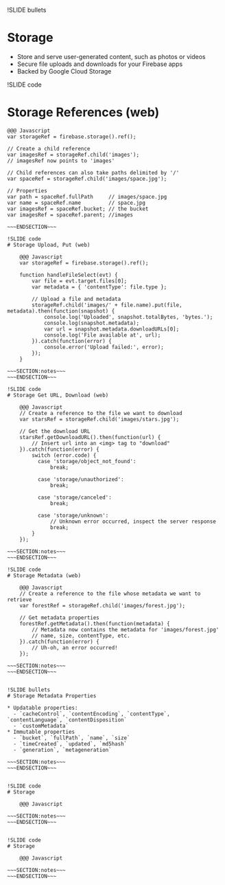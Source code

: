 !SLIDE bullets
# Storage

* Store and serve user-generated content, such as photos or videos
* Secure file uploads and downloads for your Firebase apps
* Backed by Google Cloud Storage

!SLIDE code
# Storage References (web)

    @@@ Javascript
    var storageRef = firebase.storage().ref();

    // Create a child reference
    var imagesRef = storageRef.child('images');
    // imagesRef now points to 'images'

    // Child references can also take paths delimited by '/'
    var spaceRef = storageRef.child('images/space.jpg');

    // Properties
    var path = spaceRef.fullPath     // images/space.jpg
    var name = spaceRef.name         // space.jpg
    var imagesRef = spaceRef.bucket; // the bucket
    var imagesRef = spaceRef.parent; //images

~~~SECTION:notes~~~
~~~ENDSECTION~~~

!SLIDE code
# Storage Upload, Put (web)

    @@@ Javascript
    var storageRef = firebase.storage().ref();

    function handleFileSelect(evt) {
        var file = evt.target.files[0];
        var metadata = { 'contentType': file.type };

        // Upload a file and metadata
        storageRef.child('images/' + file.name).put(file, metadata).then(function(snapshot) {
            console.log('Uploaded', snapshot.totalBytes, 'bytes.');
            console.log(snapshot.metadata);
            var url = snapshot.metadata.downloadURLs[0];
            console.log('File available at', url);
        }).catch(function(error) {
            console.error('Upload failed:', error);
        });
    }

~~~SECTION:notes~~~
~~~ENDSECTION~~~

!SLIDE code
# Storage Get URL, Download (web)

    @@@ Javascript
    // Create a reference to the file we want to download
    var starsRef = storageRef.child('images/stars.jpg');

    // Get the download URL
    starsRef.getDownloadURL().then(function(url) {
        // Insert url into an <img> tag to "download"
    }).catch(function(error) {
        switch (error.code) {
          case 'storage/object_not_found':
              break;

          case 'storage/unauthorized':
              break;

          case 'storage/canceled':
              break;

          case 'storage/unknown':
              // Unknown error occurred, inspect the server response
              break;
        }
    });

~~~SECTION:notes~~~
~~~ENDSECTION~~~

!SLIDE code
# Storage Metadata (web)

    @@@ Javascript
    // Create a reference to the file whose metadata we want to retrieve
    var forestRef = storageRef.child('images/forest.jpg');

    // Get metadata properties
    forestRef.getMetadata().then(function(metadata) {
        // Metadata now contains the metadata for 'images/forest.jpg'
        // name, size, contentType, etc.
    }).catch(function(error) {
        // Uh-oh, an error occurred!
    });

~~~SECTION:notes~~~
~~~ENDSECTION~~~


!SLIDE bullets
# Storage Metadata Properties

* Updatable properties:
  - `cacheControl`, `contentEncoding`, `contentType`, `contentLanguage`, `contentDisposition`
  - `customMetadata`
* Immutable properties
  - `bucket`, `fullPath`, `name`, `size`
  - `timeCreated`, `updated`, `md5hash`
  - `generation`, `metageneration`

~~~SECTION:notes~~~
~~~ENDSECTION~~~


!SLIDE code
# Storage

    @@@ Javascript

~~~SECTION:notes~~~
~~~ENDSECTION~~~


!SLIDE code
# Storage

    @@@ Javascript

~~~SECTION:notes~~~
~~~ENDSECTION~~~

